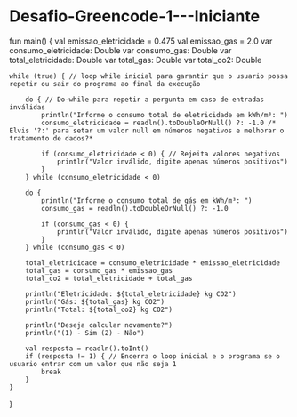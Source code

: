# Desafio-Greencode-1---Iniciante

fun main() {
    val emissao_eletricidade = 0.475
    val emissao_gas = 2.0
    var consumo_eletricidade: Double
    var consumo_gas: Double
    var total_eletricidade: Double
    var total_gas: Double
    var total_co2: Double

    while (true) { // loop while inicial para garantir que o usuario possa repetir ou sair do programa ao final da execução

        do { // Do-while para repetir a pergunta em caso de entradas inválidas
            println("Informe o consumo total de eletricidade em kWh/m³: ")
            consumo_eletricidade = readln().toDoubleOrNull() ?: -1.0 /* Elvis '?:' para setar um valor null em números negativos e melhorar o tratamento de dados?*
            
            if (consumo_eletricidade < 0) { // Rejeita valores negativos
                println("Valor inválido, digite apenas números positivos")
            }
        } while (consumo_eletricidade < 0)

        do { 
            println("Informe o consumo total de gás em kWh/m³: ")
            consumo_gas = readln().toDoubleOrNull() ?: -1.0
            
            if (consumo_gas < 0) {
                println("Valor inválido, digite apenas números positivos")
            }
        } while (consumo_gas < 0)

        total_eletricidade = consumo_eletricidade * emissao_eletricidade
        total_gas = consumo_gas * emissao_gas
        total_co2 = total_eletricidade + total_gas

        println("Eletricidade: ${total_eletricidade} kg CO2")
        println("Gás: ${total_gas} kg CO2")
        println("Total: ${total_co2} kg CO2")

        println("Deseja calcular novamente?")
        println("(1) - Sim (2) - Não")

        val resposta = readln().toInt()
        if (resposta != 1) { // Encerra o loop inicial e o programa se o usuario entrar com um valor que não seja 1
            break
        }
    }
}

